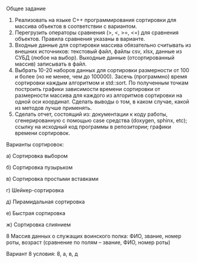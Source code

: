 Общее задание 
1) Реализовать на языке C++ программирования сортировки для массива объектов в  соответствии с вариантом. 
2) Перегрузить операторы сравнения (>, <, >=, <=) для сравнения  объектов. Правила сравнения указаны в варианте.
3) Входные данные для сортировки массива обязательно считывать из  внешних источников: текстовый файл, файлы csv, xlsx, данные из СУБД (любое на выбор). Выходные данные (отсортированный массив) записывать в файл.
4) Выбрать 10-20 наборов данных для сортировки размерности от 100 и  более (но не менее, чем до 100000). Засечь (программно) время сортировки  каждым алгоритмом и std::sort. По полученным точкам построить графики  зависимости времени сортировки от размерности массива для каждого из алгоритмов сортировки на одной оси координат. Сделать выводы о  том, в каком случае, какой из методов лучше применять.
5) Сделать отчет, состоящий из:
документации к коду работы, сгенерированную с помощью case средства (doxygen, sphinx, etc);
ссылку на исходный код программы в репозитории;
графики времени сортировок. 

Варианты сортировок: 

а) Сортировка выбором 

б) Сортировка пузырьком 

в) Сортировка простыми вставками 

г) Шейкер-сортировка 

д) Пирамидальная сортировка 

е) Быстрая сортировка 

ж) Сортировка слиянием

8 Массив данных о служащих воинского полка: ФИО,  звание, номер роты, возраст (сравнение по полям – звание,  ФИО, номер роты)

Вариант 8 условия: 8, а, в, д 
